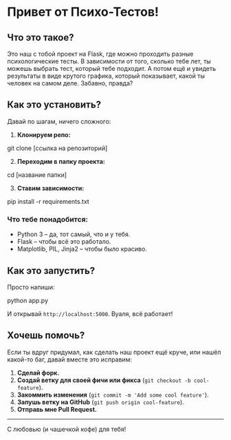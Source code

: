 # Привет от Психо-Тестов!

## Что это такое?

Это наш с тобой проект на Flask, где можно проходить разные психологические тесты. В зависимости от того, сколько тебе лет, ты можешь выбрать тест, который тебе подходит. А потом ещё и увидеть результаты в виде крутого графика, который показывает, какой ты человек на самом деле. Забавно, правда?

## Как это установить?

Давай по шагам, ничего сложного:

1. **Клонируем репо:**

git clone [ссылка на репозиторий]


2. **Переходим в папку проекта:**

cd [название папки]


3. **Ставим зависимости:**

pip install -r requirements.txt


### Что тебе понадобится:

- Python 3 – да, тот самый, что и у тебя.
- Flask – чтобы всё это работало.
- Matplotlib, PIL, Jinja2 – чтобы было красиво.

## Как это запустить?

Просто напиши:

python app.py


И открывай `http://localhost:5000`. Вуаля, всё работает!

## Хочешь помочь?

Если ты вдруг придумал, как сделать наш проект ещё круче, или нашёл какой-то баг, давай вместе это исправим:

1. **Сделай форк.**
2. **Создай ветку для своей фичи или фикса** (`git checkout -b cool-feature`).
3. **Закоммить изменения** (`git commit -m 'Add some cool feature'`).
4. **Запушь ветку на GitHub** (`git push origin cool-feature`).
5. **Отправь мне Pull Request.**

---

С любовью (и чашечкой кофе) для тебя!
